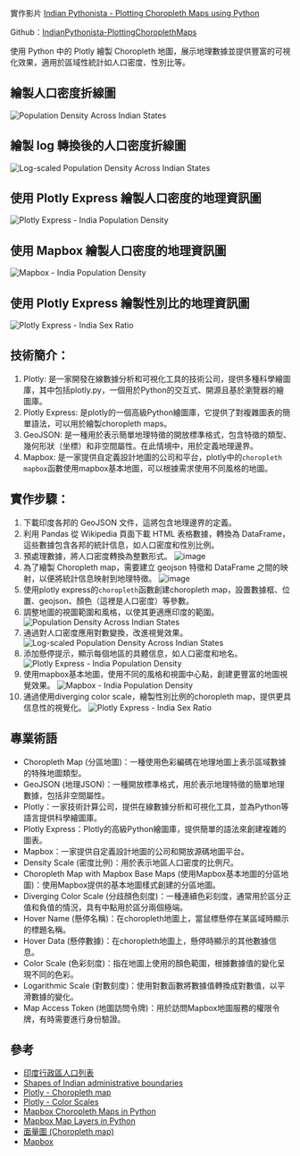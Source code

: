 實作影片 [Indian Pythonista - Plotting Choropleth Maps using Python](https://www.youtube.com/watch?v=aJmaw3QKMvk)

Github：[IndianPythonista-PlottingChoroplethMaps](https://github.com/RainBowT0506/IndianPythonista-PlottingChoroplethMaps)

使用 Python 中的 Plotly 繪製 Choropleth 地圖，展示地理數據並提供豐富的可視化效果，適用於區域性統計如人口密度、性別比等。
## 繪製人口密度折線圖
![Population Density Across Indian States](https://github.com/RainBowT0506/IndianPythonista-PlottingChoroplethMaps/assets/109667537/64fd89a6-ec78-4b62-82c3-30562d2722f4)

## 繪製 log 轉換後的人口密度折線圖
![Log-scaled Population Density Across Indian States](https://github.com/RainBowT0506/IndianPythonista-PlottingChoroplethMaps/assets/109667537/bc8165c3-3b0c-4563-b50c-051bb071fb90)

## 使用 Plotly Express 繪製人口密度的地理資訊圖
![Plotly Express - India Population Density](https://github.com/RainBowT0506/IndianPythonista-PlottingChoroplethMaps/assets/109667537/4e3699c0-83b0-40a6-aba6-d6509d4e594b)

## 使用 Mapbox 繪製人口密度的地理資訊圖
![Mapbox - India Population Density](https://github.com/RainBowT0506/IndianPythonista-PlottingChoroplethMaps/assets/109667537/ef196167-305f-4f3d-ae11-ea17f161761c)

## 使用 Plotly Express 繪製性別比的地理資訊圖
![Plotly Express - India Sex Ratio](https://github.com/RainBowT0506/IndianPythonista-PlottingChoroplethMaps/assets/109667537/7aec7209-92b8-4014-9114-68a88695c707)


## 技術簡介：
1. Plotly: 是一家開發在線數據分析和可視化工具的技術公司，提供多種科學繪圖庫，其中包括plotly.py，一個用於Python的交互式、開源且基於瀏覽器的繪圖庫。
2. Plotly Express: 是plotly的一個高級Python繪圖庫，它提供了對複雜圖表的簡單語法，可以用於繪製choropleth maps。
3. GeoJSON: 是一種用於表示簡單地理特徵的開放標準格式，包含特徵的類型、幾何形狀（坐標）和非空間屬性。在此情境中，用於定義地理邊界。
4. Mapbox: 是一家提供自定義設計地圖的公司和平台，plotly中的`choropleth mapbox`函數使用mapbox基本地圖，可以根據需求使用不同風格的地圖。

## 實作步驟：
1. 下載印度各邦的 GeoJSON 文件，這將包含地理邊界的定義。
2. 利用 Pandas 從 Wikipedia 頁面下載 HTML 表格數據，轉換為 DataFrame，這些數據包含各邦的統計信息，如人口密度和性別比例。
3. 預處理數據，將人口密度轉換為整數形式。
    ![image](https://github.com/RainBowT0506/IndianPythonista-PlottingChoroplethMaps/assets/109667537/aa63861f-a505-4ce5-bcaa-bdc4db5c3b0f)
5. 為了繪製 Choropleth map，需要建立 geojson 特徵和 DataFrame 之間的映射，以便將統計信息映射到地理特徵。
    ![image](https://github.com/RainBowT0506/IndianPythonista-PlottingChoroplethMaps/assets/109667537/c4d4a797-3ddb-4571-85bb-c0a9e0c8894a)
7. 使用plotly express的`choropleth`函數創建choropleth map，設置數據框、位置、geojson、顏色（這裡是人口密度）等參數。
8. 調整地圖的視圖範圍和風格，以使其更適應印度的範圍。
    ![Population Density Across Indian States](https://github.com/RainBowT0506/IndianPythonista-PlottingChoroplethMaps/assets/109667537/64fd89a6-ec78-4b62-82c3-30562d2722f4)
9. 通過對人口密度應用對數變換，改進視覺效果。
    ![Log-scaled Population Density Across Indian States](https://github.com/RainBowT0506/IndianPythonista-PlottingChoroplethMaps/assets/109667537/bc8165c3-3b0c-4563-b50c-051bb071fb90)
10. 添加懸停提示，顯示每個地區的具體信息，如人口密度和地名。
    ![Plotly Express - India Population Density](https://github.com/RainBowT0506/IndianPythonista-PlottingChoroplethMaps/assets/109667537/4e3699c0-83b0-40a6-aba6-d6509d4e594b)
11. 使用mapbox基本地圖，使用不同的風格和視圖中心點，創建更豐富的地圖視覺效果。
    ![Mapbox - India Population Density](https://github.com/RainBowT0506/IndianPythonista-PlottingChoroplethMaps/assets/109667537/ef196167-305f-4f3d-ae11-ea17f161761c)
12. 通過使用diverging color scale，繪製性別比例的choropleth map，提供更具信息性的視覺化。
    ![Plotly Express - India Sex Ratio](https://github.com/RainBowT0506/IndianPythonista-PlottingChoroplethMaps/assets/109667537/7aec7209-92b8-4014-9114-68a88695c707)

## 專業術語
* Choropleth Map (分區地圖)：一種使用色彩編碼在地理地圖上表示區域數據的特殊地圖類型。
* GeoJSON (地理JSON)：一種開放標準格式，用於表示地理特徵的簡單地理數據，包括非空間屬性。
* Plotly：一家技術計算公司，提供在線數據分析和可視化工具，並為Python等語言提供科學繪圖庫。
* Plotly Express：Plotly的高級Python繪圖庫，提供簡單的語法來創建複雜的圖表。
* Mapbox：一家提供自定義設計地圖的公司和開放源碼地圖平台。
* Density Scale (密度比例)：用於表示地區人口密度的比例尺。
* Choropleth Map with Mapbox Base Maps (使用Mapbox基本地圖的分區地圖)：使用Mapbox提供的基本地圖樣式創建的分區地圖。
* Diverging Color Scale (分歧顏色刻度)：一種連續色彩刻度，通常用於區分正值和負值的情況，具有中點用於區分兩個極端。
* Hover Name (懸停名稱)：在choropleth地圖上，當鼠標懸停在某區域時顯示的標題名稱。
* Hover Data (懸停數據)：在choropleth地圖上，懸停時顯示的其他數據信息。
* Color Scale (色彩刻度)：指在地圖上使用的顏色範圍，根據數據值的變化呈現不同的色彩。
* Logarithmic Scale (對數刻度)：使用對數函數將數據值轉換成對數值，以平滑數據的變化。
* Map Access Token (地圖訪問令牌)：用於訪問Mapbox地圖服務的權限令牌，有時需要進行身份驗證。
## 參考
* [印度行政區人口列表](https://en.wikipedia.org/wiki/List_of_states_and_union_territories_of_India_by_population)
* [Shapes of Indian administrative boundaries](https://un-mapped.carto.com/tables/states_india/public/map)
* [Plotly - Choropleth map](https://plotly.com/python/choropleth-maps/)
* [Plotly - Color Scales](https://plotly.com/python/colorscales/)
* [Mapbox Choropleth Maps in Python](https://plotly.com/python/mapbox-county-choropleth/)
* [Mapbox Map Layers in Python](https://plotly.com/python/mapbox-layers/)
* [面量圖 (Choropleth map)](https://zh.wikipedia.org/zh-tw/%E9%9D%A2%E9%87%8F%E5%9C%96)
* [Mapbox](https://www.mapbox.com/)

